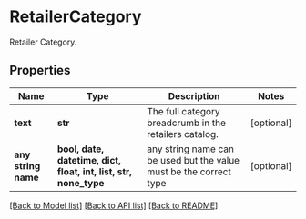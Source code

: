 # RetailerCategory

Retailer Category.

## Properties
Name | Type | Description | Notes
------------ | ------------- | ------------- | -------------
**text** | **str** | The full category breadcrumb in the retailers catalog. | [optional] 
**any string name** | **bool, date, datetime, dict, float, int, list, str, none_type** | any string name can be used but the value must be the correct type | [optional]

[[Back to Model list]](../README.md#documentation-for-models) [[Back to API list]](../README.md#documentation-for-api-endpoints) [[Back to README]](../README.md)


